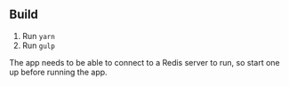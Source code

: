 Build
-----
1. Run `yarn`
2. Run `gulp`

The app needs to be able to connect to a Redis server to run, so start one up before running the app.
